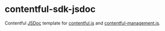 # contentful-sdk-jsdoc

Contentful [JSDoc](http://usejsdoc.org/) template for [contentful.js](https://contentful.github.io/contentful.js) and [contentful-management.js](contentful.github.io/contentful-management.js).
